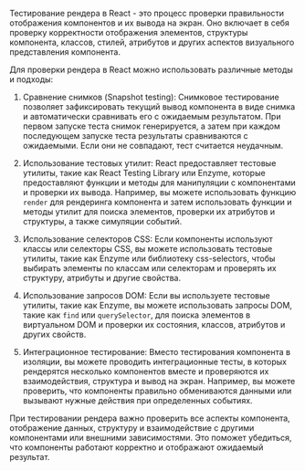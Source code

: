 Тестирование рендера в React - это процесс проверки правильности отображения компонентов и их вывода на экран. Оно включает в себя проверку корректности отображения элементов, структуры компонента, классов, стилей, атрибутов и других аспектов визуального представления компонента.

Для проверки рендера в React можно использовать различные методы и подходы:

1. Сравнение снимков (Snapshot testing): Снимковое тестирование позволяет зафиксировать текущий вывод компонента в виде снимка и автоматически сравнивать его с ожидаемым результатом. При первом запуске теста снимок генерируется, а затем при каждом последующем запуске теста результаты сравниваются с ожидаемыми. Если они не совпадают, тест считается неудачным.

2. Использование тестовых утилит: React предоставляет тестовые утилиты, такие как React Testing Library или Enzyme, которые предоставляют функции и методы для манипуляции с компонентами и проверки их вывода. Например, вы можете использовать функцию `render` для рендеринга компонента и затем использовать функции и методы утилит для поиска элементов, проверки их атрибутов и структуры, а также симуляции событий.

3. Использование селекторов CSS: Если компоненты используют классы или селекторы CSS, вы можете использовать тестовые утилиты, такие как Enzyme или библиотеку css-selectors, чтобы выбирать элементы по классам или селекторам и проверять их структуру, атрибуты и другие свойства.

4. Использование запросов DOM: Если вы используете тестовые утилиты, такие как Enzyme, вы можете использовать запросы DOM, такие как `find` или `querySelector`, для поиска элементов в виртуальном DOM и проверки их состояния, классов, атрибутов и других свойств.

5. Интеграционное тестирование: Вместо тестирования компонента в изоляции, вы можете проводить интеграционные тесты, в которых рендерятся несколько компонентов вместе и проверяются их взаимодействия, структура и вывод на экран. Например, вы можете проверить, что компоненты правильно обмениваются данными или вызывают нужные действия при определенных событиях.

При тестировании рендера важно проверить все аспекты компонента, отображение данных, структуру и взаимодействие с другими компонентами или внешними зависимостями. Это поможет убедиться, что компоненты работают корректно и отображают ожидаемый результат.